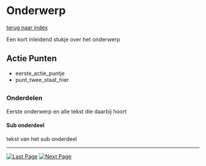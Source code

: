 # Onderwerp
[terug naar index](/Index.md#unity-settings)  

Een kort inleidend stukje over het onderwerp

## Actie Punten
* eerste_actie_puntje
* punt_twee_staat_hier
##  

### Onderdelen 

Eerste onderwerp en alle tekst die daarbij hoort

#### Sub onderdeel

tekst van het sub onderdeel


---
[![Last Page](https://i.imgur.com/Wr11iwl.png)](Graphics/ParticleSystems.md) [![Next Page](https://i.imgur.com/nHLTAf1.png)](/UnitySettings/Textures.md)